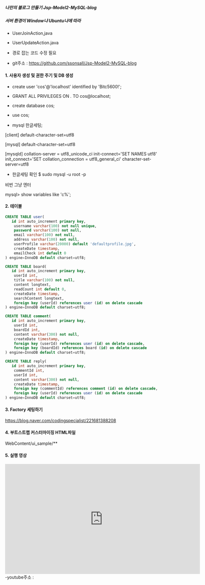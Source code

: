 ##### 나만의 블로그 만들기 Jsp-Model2-MySQL-blog
##### 서버 환경이 Window냐 Ubuntu냐에 따라
- UserJoinAction,java
- UserUpdateAction.java
- 경로 잡는 코드 수정 필요

- git주소 : <https://github.com/ssonsall/Jsp-Model2-MySQL-blog>


#### 1. 사용자 생성 및 권한 주기 및 DB 생성
- create user 'cos'@'localhost' identified by 'Bitc5600!';
- GRANT ALL PRIVILEGES ON *.* TO cos@localhost;
- create database cos;
- use cos;

- mysql 한글세팅;

[client]
default-character-set=utf8

[mysql]
default-character-set=utf8

[mysqld]
collation-server = utf8_unicode_ci
init-connect='SET NAMES utf8'
init_connect='SET collation_connection = utf8_general_ci'
character-set-server=utf8

- 한글세팅 확인
$ sudo mysql -u root -p

비번 그냥 엔터

mysql> show variables like 'c%';

#### 2. 테이블
```sql
CREATE TABLE user(
   id int auto_increment primary key,
    username varchar(100) not null unique,
    password varchar(100) not null,
    email varchar(100) not null,
    address varchar(100) not null,
    userProfile varchar(20000) default 'defaultprofile.jpg',
    createDate timestamp,
    emailCheck int default 0
) engine=InnoDB default charset=utf8;
```

```sql
CREATE TABLE board(
   id int auto_increment primary key,
    userId int,
    title varchar(100) not null,
    content longtext,
    readCount int default 0,
    createDate timestamp,
    searchContent longtext,
    foreign key (userId) references user (id) on delete cascade
) engine=InnoDB default charset=utf8;
```

```sql
CREATE TABLE comment(
   id int auto_increment primary key,
    userId int,
    boardId int,
    content varchar(300) not null,
    createDate timestamp,
    foreign key (userId) references user (id) on delete cascade,
    foreign key (boardId) references board (id) on delete cascade
) engine=InnoDB default charset=utf8;
```

```sql
CREATE TABLE reply(
   id int auto_increment primary key,
    commentId int,
    userId int,
    content varchar(300) not null,
    createDate timestamp,
    foreign key (commentId) references comment (id) on delete cascade,
    foreign key (userId) references user (id) on delete cascade
) engine=InnoDB default charset=utf8;
```

#### 3. Factory 세팅하기
<https://blog.naver.com/codingspecialist/221681388208>

#### 4. 부트스트랩 커스터마이징 HTML파일
WebContent/ui_sample/**

#### 5. 실행 영상
<iframe width="640" height="360" src="https://www.youtube.com/embed/YyrSoUDwq-8" frameborder="0" gesture="media" allowfullscreen=""></iframe>
-youtube주소 : <https://www.youtube.com/watch?v=YyrSoUDwq-8>
